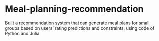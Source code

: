# Meal-planning-recommendation
Built a recommendation system that can generate meal plans for small groups based on users’ rating predictions and constraints, using code of Python and Julia

